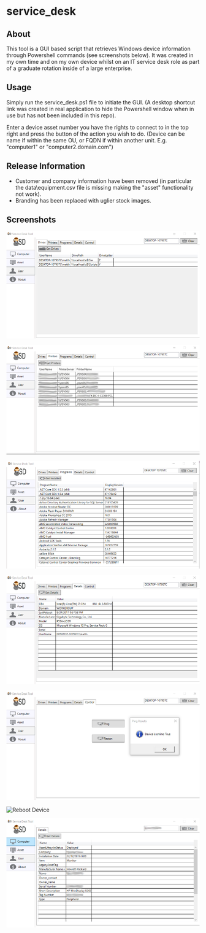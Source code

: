 # service_desk

## About

This tool is a GUI based script that retrieves Windows device information through Powershell commands (see screenshots below). It was created in my own time and on my own device whilst on an IT service desk role as part of a graduate rotation inside of a large enterprise. 

## Usage

Simply run the service_desk.ps1 file to initiate the GUI. (A desktop shortcut link was created in real application to hide the Powershell window when in use but has not been included in this repo).

Enter a device asset number you have the rights to connect to in the top right and press the button of the action you wish to do. (Device can be name if within the same OU, or FQDN if within another unit. E.g. "computer1" or "computer2.domain.com")

## Release Information

- Customer and company information have been removed (in particular the data\equipment.csv file is missing making the "asset" functionality not work). 
- Branding has been replaced with uglier stock images.

## Screenshots

![Device Mapped Drives](/screenshots/mappeddrives.png?raw=true "Device Mapped Drives")

![Device Mapped Printers](/screenshots/mappedprinters.png?raw=true "Device Mapped Printers")

![Device Installed Programs](/screenshots/installedprograms.png?raw=true "Device Installed Programs")

![Device Details](/screenshots/computerdetails.png?raw=true "Device Details")

![Ping Device](/screenshots/pingcomputer.png?raw=true "Ping Device")

![Reboot Device](/screenshots/rebootdevice.png?raw=true "Reboot Device")

![Asset Details](/screenshots/assetdetails.png?raw=true "Asset Details")

